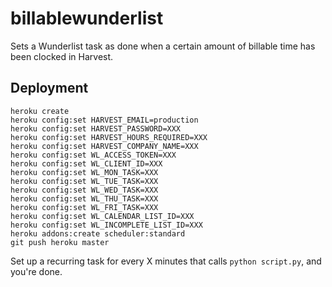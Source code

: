 billablewunderlist
==================

Sets a Wunderlist task as done when a certain amount of billable time has been clocked in Harvest.

Deployment
----------

```
heroku create
heroku config:set HARVEST_EMAIL=production
heroku config:set HARVEST_PASSWORD=XXX
heroku config:set HARVEST_HOURS_REQUIRED=XXX
heroku config:set HARVEST_COMPANY_NAME=XXX
heroku config:set WL_ACCESS_TOKEN=XXX
heroku config:set WL_CLIENT_ID=XXX
heroku config:set WL_MON_TASK=XXX
heroku config:set WL_TUE_TASK=XXX
heroku config:set WL_WED_TASK=XXX
heroku config:set WL_THU_TASK=XXX
heroku config:set WL_FRI_TASK=XXX
heroku config:set WL_CALENDAR_LIST_ID=XXX
heroku config:set WL_INCOMPLETE_LIST_ID=XXX
heroku addons:create scheduler:standard
git push heroku master
```

Set up a recurring task for every X minutes that calls `python script.py`, and you're done.

